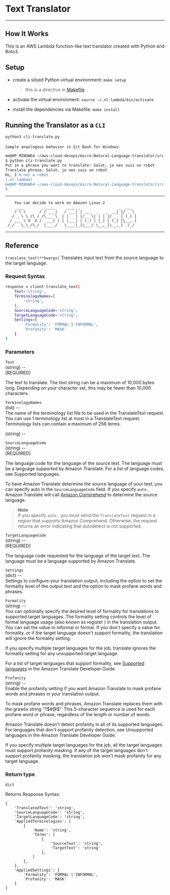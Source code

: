 # Text Translator
---

## How It Works
This is an AWS Lambda function-like text translator created with Python and Boto3.

## Setup
- create a siloed Python virtual environment: `make setup`
    > this is a directive in [Makefile](./Makefile)

- activate the virtual environment: `source ~/.nl-lambda/bin/activate`
- install the dependencies via Makefile: `make install`

## Running the Translator as a `CLI`    
```bash
python3 cli-translate.py
```

`Sample anaologous behavior in Git Bash for Windows`:   
```bash
me@HP MINGW64 ~/aws-cloud-devops/micro-Natural-Language-translator/src (main)
$ python cli-translate.py
Put in a phrase you want to translate: Salut, je nes suis un robot
Translate phrase: Salut, je nes suis un robot
Hi, I'm not a robot
(.nl-lambda)
me@HP MINGW64 ~/aws-cloud-devops/micro-Natural-Language-translator/src (main)
$
```

----------------------------------------------------------------- 
        You can decide to work on Amazon Linux 2
         ___        ______     ____ _                 _  ___  
        / \ \      / / ___|   / ___| | ___  _   _  __| |/ _ \ 
       / _ \ \ /\ / /\___ \  | |   | |/ _ \| | | |/ _` | (_) |
      / ___ \ V  V /  ___) | | |___| | (_) | |_| | (_| |\__, |
     /_/   \_\_/\_/  |____/   \____|_|\___/ \__,_|\__,_|  /_/ 
 ----------------------------------------------------------------- 
## Reference
`translate_text(**kwargs)`
Translates input text from the source language to the target language.

### Request Syntax      
```bash
response = client.translate_text(
    Text='string',
    TerminologyNames=[
        'string',
    ],
    SourceLanguageCode='string',
    TargetLanguageCode='string',
    Settings={
        'Formality': 'FORMAL'|'INFORMAL',
        'Profanity': 'MASK'
    }
)
```

### Parameters
`Text`  
(string) --     
[REQUIRED]      

The text to translate. The text string can be a maximum of 10,000 bytes long. Depending on your character set, this may be fewer than 10,000 characters.

`TerminologyNames`      
(list) --       
The name of the terminology list file to be used in the TranslateText request. You can use 1 terminology list at most in a TranslateText request. Terminology lists can contain a maximum of 256 terms.

(string) --

`SourceLanguageCode`             
(string) --         
[REQUIRED]

The language code for the language of the source text. The language must be a language supported by Amazon Translate. For a list of language codes, see Supported languages.

To have Amazon Translate determine the source language of your text, you can specify auto in the `SourceLanguageCode` field. If you specify `auto` , Amazon Translate will call [Amazon Comprehend](https://docs.aws.amazon.com/comprehend/latest/dg/what-is.html) to determine the source language.

> **Note**        
> If you specify `auto` , you must send the `TranslateText` request in a region that supports Amazon Comprehend. Otherwise, the request returns an error indicating that autodetect is not supported.

`TargetLanguageCode`        
(string) --     
[REQUIRED]      

The language code requested for the language of the target text. The language must be a language supported by Amazon Translate.

`Settings`      
(dict) --       
Settings to configure your translation output, including the option to set the formality level of the output text and the option to mask profane words and phrases.

`Formality`     
(string) --     
You can optionally specify the desired level of formality for translations to supported target languages. The formality setting controls the level of formal language usage (also known as register ) in the translation output. You can set the value to informal or formal. If you don't specify a value for formality, or if the target language doesn't support formality, the translation will ignore the formality setting.

If you specify multiple target languages for the job, translate ignores the formality setting for any unsupported target language.

For a list of target languages that support formality, see [Supported languages](https://docs.aws.amazon.com/translate/latest/dg/what-is-languages.html) in the Amazon Translate Developer Guide.

`Profanity`     
(string) --     
Enable the profanity setting if you want Amazon Translate to mask profane words and phrases in your translation output.

To mask profane words and phrases, Amazon Translate replaces them with the grawlix string “?$#@$“. This 5-character sequence is used for each profane word or phrase, regardless of the length or number of words.

Amazon Translate doesn't detect profanity in all of its supported languages. For languages that don't support profanity detection, see Unsupported languages in the Amazon Translate Developer Guide.

If you specify multiple target languages for the job, all the target languages must support profanity masking. If any of the target languages don't support profanity masking, the translation job won't mask profanity for any target language.

### Return type
`dict`

Returns
Response Syntax:

```dict
{
    'TranslatedText': 'string',
    'SourceLanguageCode': 'string',
    'TargetLanguageCode': 'string',
    'AppliedTerminologies': [
        {
            'Name': 'string',
            'Terms': [
                {
                    'SourceText': 'string',
                    'TargetText': 'string'
                },
            ]
        },
    ],
    'AppliedSettings': {
        'Formality': 'FORMAL'|'INFORMAL',
        'Profanity': 'MASK'
    }
}
```